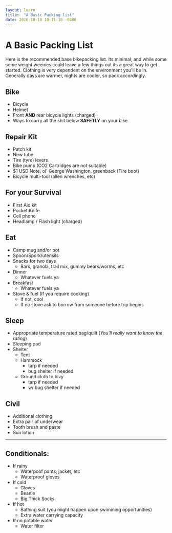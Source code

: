 ```yaml
---
layout: learn
title:  "A Basic Packing list"
date: 2016-10-18 10:11:18 -0400
---
```


# A Basic Packing List

Here is the recommended base bikepacking list. Its minimal, and while some some weight weenies could leave a few things out its a great way to get started. Clothing is very dependent on the environment you'll be in. Generally days are warmer, nights are cooler, so pack accordingly.




## Bike

- Bicycle
- Helmet
- Front **AND** rear bicycle lights (charged)
- Ways to carry all the shit below **SAFETLY** on your bike


## Repair Kit
- Patch kit
- New tube 
- Tire (tyre) levers
- Bike pump (CO2 Cartridges are not suitable)
- $1 USD Note, ol' George Washington, greenback (Tire boot)
- Bicycle multi-tool (allen wrenches, etc)

## For your Survival
- First Aid kit
- Pocket Knife
- Cell phone
- Headlamp / Flash light (charged)

## Eat
- Camp mug and/or pot
- Spoon/Spork/utensils 
- Snacks for two days
	* Bars, granola, trail mix, gummy bears/worms, etc
- Dinner
	* Whatever fuels ya
- Breakfast	
	* Whatever fuels ya
- Stove & fuel (If you require cooking)
	 * If not, cool
	 * If no stove ask to borrow from someone before trip begins

## Sleep
- Appropriate temperature rated bag/quilt (_You'll really want to know the rating_)
- Sleeping pad 
- Shelter
	 * Tent
	 * Hammock
	 	- tarp if needed
		- bug shelter if needed
	 * Ground cloth to bivy
	 	- tarp if needed
		- w/ bug shelter if needed

## Civil
- Additional clothing
- Extra pair of underwear
- Tooth brush and paste
- Sun lotion

---

## Conditionals:
- If rainy
	 * Waterpoof pants, jacket, etc
	 * Waterproof gloves
- If cold
	 * Gloves
	 *  Beanie
	 * Big Thick Socks
- If hot
	 * Bathing suit (you might happen upon swimming opportunities)
	 * Extra water carrying capacity
- If no potable water
	 * Water filter
	 
	 